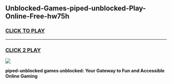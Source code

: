 
## Unblocked-Games-piped-unblocked-Play-Online-Free-hw75h
<h3>
<a href="https://premium76.site?title=piped-unblocked&ref=26A">CLICK TO PLAY</a></h3>
<hr>

<h3>
<a href="https://premium76.site?title=piped-unblocked&ref=26A">CLICK 2 PLAY</a>
  
</h3>

<a href="https://premium76.site?title=piped-unblocked&ref=26A"><img src="https://clearcache.store/games.png"></a>


**piped-unblocked games unblocked: Your Gateway to Fun and Accessible Online Gaming**
